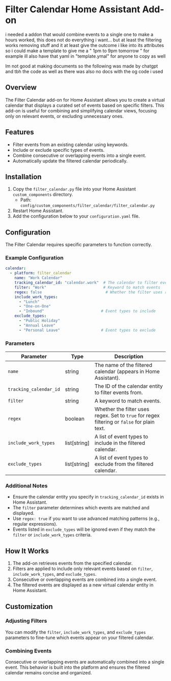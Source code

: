 # Filter Calendar Home Assistant Add-on

i needed a addon that would combine events to a single one to make a hours worked, this does not do everything i want... but at least the filtering works removing stuff and it at least give the outcome i like into its attributes so i could make a template to give me a " 1pm to 9pm tomorrow " for example ill also have that yaml in "template.ymal" for anyone to copy as well

Im not good at making documents so the following was made by chatgpt and tbh the code as well as there was also no docs with the og code i used

## Overview
The Filter Calendar add-on for Home Assistant allows you to create a virtual calendar that displays a curated set of events based on specific filters. This add-on is useful for combining and simplifying calendar views, focusing only on relevant events, or excluding unnecessary ones.

## Features
- Filter events from an existing calendar using keywords.
- Include or exclude specific types of events.
- Combine consecutive or overlapping events into a single event.
- Automatically update the filtered calendar periodically.

## Installation
1. Copy the `filter_calendar.py` file into your Home Assistant `custom_components` directory.
   - Path: `config/custom_components/filter_calendar/filter_calendar.py`
2. Restart Home Assistant.
3. Add the configuration below to your `configuration.yaml` file.

## Configuration
The Filter Calendar requires specific parameters to function correctly.

### Example Configuration
```yaml
calendar:
  - platform: filter_calendar
    name: "Work Calendar"
    tracking_calendar_id: "calendar.work"  # The calendar to filter events from
    filter: "Work"                         # Keyword to match events
    regex: false                            # Whether the filter uses regex
    include_work_types:
      - "Lunch"
      - "One-on-One"
      - "Inbound"                         # Event types to include
    exclude_types:
      - "Public Holiday"
      - "Annual Leave"
      - "Personal Leave"                  # Event types to exclude
```

### Parameters
| Parameter              | Type        | Description                                                                                  |
|------------------------|-------------|----------------------------------------------------------------------------------------------|
| `name`                | string      | The name of the filtered calendar (appears in Home Assistant).                              |
| `tracking_calendar_id` | string      | The ID of the calendar entity to filter events from.                                         |
| `filter`              | string      | A keyword to match events.                                                                  |
| `regex`               | boolean     | Whether the filter uses regex. Set to `true` for regex filtering or `false` for plain text. |
| `include_work_types`  | list[string]| A list of event types to include in the filtered calendar.                                   |
| `exclude_types`       | list[string]| A list of event types to exclude from the filtered calendar.                                 |

### Additional Notes
- Ensure the calendar entity you specify in `tracking_calendar_id` exists in Home Assistant.
- The `filter` parameter determines which events are matched and displayed.
- Use `regex: true` if you want to use advanced matching patterns (e.g., regular expressions).
- Events listed in `exclude_types` will be ignored even if they match the `filter` or `include_work_types` criteria.

## How It Works
1. The add-on retrieves events from the specified calendar.
2. Filters are applied to include only relevant events based on `filter`, `include_work_types`, and `exclude_types`.
3. Consecutive or overlapping events are combined into a single event.
4. The filtered events are displayed as a new virtual calendar entity in Home Assistant.

## Customization
### Adjusting Filters
You can modify the `filter`, `include_work_types`, and `exclude_types` parameters to fine-tune which events appear on your filtered calendar.

### Combining Events
Consecutive or overlapping events are automatically combined into a single event. This behavior is built into the platform and ensures the filtered calendar remains concise and organized.
